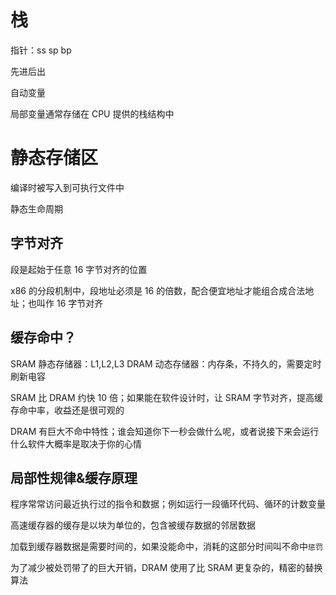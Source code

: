 # 栈

指针：ss sp bp

先进后出

自动变量

局部变量通常存储在 CPU 提供的栈结构中

# 静态存储区

编译时被写入到可执行文件中

静态生命周期

## 字节对齐

段是起始于任意 16 字节对齐的位置

x86 的分段机制中，段地址必须是 16 的倍数，配合便宜地址才能组合成合法地址；也叫作 16 字节对齐

## 缓存命中？

SRAM 静态存储器：L1,L2,L3
DRAM 动态存储器：内存条，不持久的，需要定时刷新电容

SRAM 比 DRAM 约快 10 倍；如果能在软件设计时，让 SRAM 字节对齐，提高缓存命中率，收益还是很可观的

DRAM 有巨大不命中特性；谁会知道你下一秒会做什么呢，或者说接下来会运行什么软件大概率是取决于你的心情

## 局部性规律&缓存原理

程序常常访问最近执行过的指令和数据；例如运行一段循环代码、循环的计数变量

高速缓存器的缓存是以块为单位的，包含被缓存数据的邻居数据

加载到缓存器数据是需要时间的，如果没能命中，消耗的这部分时间叫不命中`惩罚`

为了减少被处罚带了的巨大开销，DRAM 使用了比 SRAM 更复杂的，精密的替换算法
